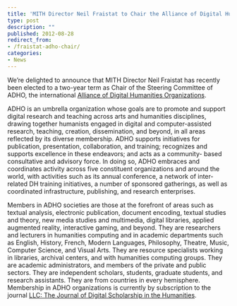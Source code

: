 ```yaml
---
title: 'MITH Director Neil Fraistat to Chair the Alliance of Digital Humanities Organizations'
type: post
description: ""
published: 2012-08-28
redirect_from: 
- /fraistat-adho-chair/
categories:
- News
---
```

We’re delighted to announce that MITH Director Neil Fraistat has recently been elected to a two-year term as Chair of the Steering Committee of ADHO, the international [Alliance of Digital Humanities Organizations](http://digitalhumanities.org/).

ADHO is an umbrella organization whose goals are to promote and support digital research and teaching across arts and humanities disciplines, drawing together humanists engaged in digital and computer-assisted research, teaching, creation, dissemination, and beyond, in all areas reflected by its diverse membership. ADHO supports initiatives for publication, presentation, collaboration, and training; recognizes and supports excellence in these endeavors; and acts as a community- based consultative and advisory force. In doing so, ADHO embraces and coordinates activity across five constituent organizations and around the world, with activities such as its annual conference, a network of inter-related DH training initiatives, a number of sponsored gatherings, as well as coordinated infrastructure, publishing, and research enterprises.

Members in ADHO societies are those at the forefront of areas such as textual analysis, electronic publication, document encoding, textual studies and theory, new media studies and multimedia, digital libraries, applied augmented reality, interactive gaming, and beyond. They are researchers and lecturers in humanities computing and in academic departments such as English, History, French, Modern Languages, Philosophy, Theatre, Music, Computer Science, and Visual Arts. They are resource specialists working in libraries, archival centers, and with humanities computing groups. They are academic administrators, and members of the private and public sectors. They are independent scholars, students, graduate students, and research assistants. They are from countries in every hemisphere. Membership in ADHO organizations is currently by subscription to the journal [LLC: The Journal of Digital Scholarship in the Humanities](http://llc.oxfordjournals.org/).
